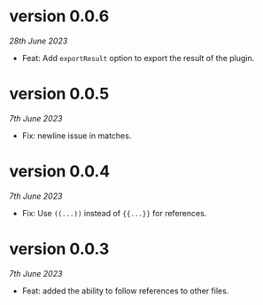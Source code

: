 # version 0.0.6

_28th June 2023_

- Feat: Add `exportResult` option to export the result of the plugin.

# version 0.0.5

_7th June 2023_

- Fix: newline issue in matches.

# version 0.0.4

_7th June 2023_

- Fix: Use `((...))` instead of `{{...}}` for references.

# version 0.0.3

_7th June 2023_

- Feat: added the ability to follow references to other files.
